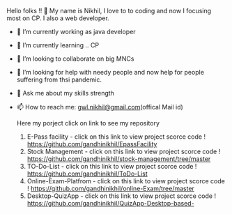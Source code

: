 Hello folks !! 👋
My name is Nikhil, I love to to coding and now I focusing most on CP. I also a web developer.


- 🔭 I’m currently working as  java developer
- 🌱 I’m currently learning .. CP 
- 👯 I’m looking to collaborate on big MNCs
- 🤔 I’m looking for help with needy people and now help for people suffering from thsi pandemic.
- 💬 Ask me about my skills strength
- 📫 How to reach me: gwl.nikhil@gmail.com(offical Mail id)

  Here my porject click on link to see my repository
  1. E-Pass facility - click on this link to view project scorce code ! https://github.com/gandhinikhil/EpassFacility
  2. Stock Management - click on this link to view project scorce code ! https://github.com/gandhinikhil/stock-management/tree/master
  3. TO-Do-List - click on this link to view project scorce code ! https://github.com/gandhinikhil/ToDo-List
  4. Online-Exam-Platfrom - click on this link to view project scorce code ! https://github.com/gandhinikhil/online-Exam/tree/master
  5. Desktop-QuizApp - click on this link to view project scorce code ! https://github.com/gandhinikhil/QuizApp-Desktop-based-
